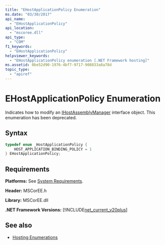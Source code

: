 ```yaml
---
title: "EHostApplicationPolicy Enumeration"
ms.date: "03/30/2017"
api_name: 
  - "EHostApplicationPolicy"
api_location: 
  - "mscoree.dll"
api_type: 
  - "COM"
f1_keywords: 
  - "EHostApplicationPolicy"
helpviewer_keywords: 
  - "EHostApplicationPolicy enumeration [.NET Framework hosting]"
ms.assetid: 0be52d90-1976-4bf7-9717-908833a8a78d
topic_type: 
  - "apiref"
---
```

# EHostApplicationPolicy Enumeration
Indicates how to modify an [IHostAssemblyManager](ihostassemblymanager-interface.md) interface object. This enumeration has been deprecated.  
  
## Syntax  
  
```cpp  
typedef enum _HostApplicationPolicy {  
    HOST_APPLICATION_BINDING_POLICY = 1  
} EHostApplicationPolicy;  
```  
  
## Requirements  
 **Platforms:** See [System Requirements](../../get-started/system-requirements.md).  
  
 **Header:** MSCorEE.h  
  
 **Library:** MSCorEE.dll  
  
 **.NET Framework Versions:** [!INCLUDE[net_current_v20plus](../../../../includes/net-current-v20plus-md.md)]  
  
## See also

- [Hosting Enumerations](hosting-enumerations.md)
